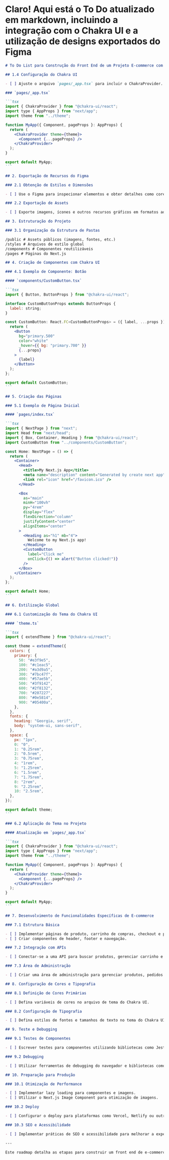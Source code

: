 # Claro! Aqui está o To Do atualizado em markdown, incluindo a integração com o Chakra UI e a utilização de designs exportados do Figma

````markdown
# To Do List para Construção do Front End de um Projeto E-commerce com Next.js, TypeScript e Chakra UI

## 1.4 Configuração do Chakra UI

- [ ] Ajuste o arquivo `pages/_app.tsx` para incluir o ChakraProvider.

### `pages/_app.tsx`

```tsx
import { ChakraProvider } from "@chakra-ui/react";
import type { AppProps } from "next/app";
import theme from "../theme";

function MyApp({ Component, pageProps }: AppProps) {
  return (
    <ChakraProvider theme={theme}>
      <Component {...pageProps} />
    </ChakraProvider>
  );
}

export default MyApp;
```

## 2. Exportação de Recursos do Figma

### 2.1 Obtenção de Estilos e Dimensões

- [ ] Use o Figma para inspecionar elementos e obter detalhes como cores, tamanhos e margens.

### 2.2 Exportação de Assets

- [ ] Exporte imagens, ícones e outros recursos gráficos em formatos adequados (PNG, SVG, etc.)

## 3. Estruturação do Projeto

### 3.1 Organização da Estrutura de Pastas

/public # Assets públicos (imagens, fontes, etc.)
/styles # Arquivos de estilo global
/components # Componentes reutilizáveis
/pages # Páginas do Next.js

## 4. Criação de Componentes com Chakra UI

### 4.1 Exemplo de Componente: Botão

#### `components/CustomButton.tsx`

```tsx
import { Button, ButtonProps } from "@chakra-ui/react";

interface CustomButtonProps extends ButtonProps {
  label: string;
}

const CustomButton: React.FC<CustomButtonProps> = ({ label, ...props }) => {
  return (
    <Button
      bg="primary.500"
      color="white"
      _hover={{ bg: "primary.700" }}
      {...props}
    >
      {label}
    </Button>
  );
};

export default CustomButton;
```

## 5. Criação das Páginas

### 5.1 Exemplo de Página Inicial

#### `pages/index.tsx`

```tsx
import { NextPage } from "next";
import Head from "next/head";
import { Box, Container, Heading } from "@chakra-ui/react";
import CustomButton from "../components/CustomButton";

const Home: NextPage = () => {
  return (
    <Container>
      <Head>
        <title>My Next.js App</title>
        <meta name="description" content="Generated by create next app" />
        <link rel="icon" href="/favicon.ico" />
      </Head>

      <Box
        as="main"
        minH="100vh"
        py="4rem"
        display="flex"
        flexDirection="column"
        justifyContent="center"
        alignItems="center"
      >
        <Heading as="h1" mb="4">
          Welcome to my Next.js app!
        </Heading>
        <CustomButton
          label="Click me"
          onClick={() => alert("Button clicked!")}
        />
      </Box>
    </Container>
  );
};

export default Home;
```

## 6. Estilização Global

### 6.1 Customização do Tema do Chakra UI

#### `theme.ts`

```tsx
import { extendTheme } from "@chakra-ui/react";

const theme = extendTheme({
  colors: {
    primary: {
      50: "#e3f9e5",
      100: "#c1eac5",
      200: "#a3d9a5",
      300: "#7bc47f",
      400: "#57ae5b",
      500: "#3f9142",
      600: "#2f8132",
      700: "#207227",
      800: "#0e5814",
      900: "#05400a",
    },
  },
  fonts: {
    heading: "Georgia, serif",
    body: "system-ui, sans-serif",
  },
  space: {
    px: "1px",
    0: "0",
    1: "0.25rem",
    2: "0.5rem",
    3: "0.75rem",
    4: "1rem",
    5: "1.25rem",
    6: "1.5rem",
    7: "1.75rem",
    8: "2rem",
    9: "2.25rem",
    10: "2.5rem",
  },
});

export default theme;
```

### 6.2 Aplicação do Tema no Projeto

#### Atualização em `pages/_app.tsx`

```tsx
import { ChakraProvider } from "@chakra-ui/react";
import type { AppProps } from "next/app";
import theme from "../theme";

function MyApp({ Component, pageProps }: AppProps) {
  return (
    <ChakraProvider theme={theme}>
      <Component {...pageProps} />
    </ChakraProvider>
  );
}

export default MyApp;
```

## 7. Desenvolvimento de Funcionalidades Específicas de E-commerce

### 7.1 Estrutura Básica

- [ ] Implementar páginas de produto, carrinho de compras, checkout e perfil do usuário.
- [ ] Criar componentes de header, footer e navegação.

### 7.2 Integração com APIs

- [ ] Conectar-se a uma API para buscar produtos, gerenciar carrinho e processar pagamentos.

### 7.3 Área de Administração

- [ ] Criar uma área de administração para gerenciar produtos, pedidos e usuários.

## 8. Configuração de Cores e Tipografia

### 8.1 Definição de Cores Primárias

- [ ] Defina variáveis de cores no arquivo de tema do Chakra UI.

### 8.2 Configuração de Tipografia

- [ ] Defina estilos de fontes e tamanhos de texto no tema do Chakra UI.

## 9. Teste e Debugging

### 9.1 Testes de Componentes

- [ ] Escrever testes para componentes utilizando bibliotecas como Jest e React Testing Library.

### 9.2 Debugging

- [ ] Utilizar ferramentas de debugging do navegador e bibliotecas como Redux DevTools se estiver utilizando Redux.

## 10. Preparação para Produção

### 10.1 Otimização de Performance

- [ ] Implementar lazy loading para componentes e imagens.
- [ ] Utilizar o Next.js Image Component para otimização de imagens.

### 10.2 Deploy

- [ ] Configurar o deploy para plataformas como Vercel, Netlify ou outra de sua preferência.

### 10.3 SEO e Acessibilidade

- [ ] Implementar práticas de SEO e acessibilidade para melhorar a experiência do usuário e a visibilidade nos motores de busca.

---

Este roadmap detalha as etapas para construir um front end de e-commerce com Next.js, TypeScript e Chakra UI, integrando o design do Figma. Siga cada etapa, adaptando conforme necessário às especificações do seu projeto e design.
````
